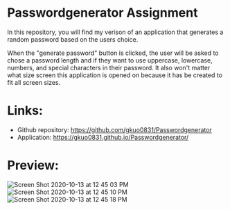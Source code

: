 # Passwordgenerator Assignment

In this repository, you will find my verison of an application that generates a random password based on the users choice.

When the "generate password" button is clicked, the user will be asked to chose a password length and if they want to use uppercase, lowercase, numbers, and special characters in their password. It also won't matter what size screen this application is opened on because it has be created to fit all screen sizes.

# Links:

- Github repository: https://github.com/gkuo0831/Passwordgenerator
- Application: https://gkuo0831.github.io/Passwordgenerator/

# Preview:

![Screen Shot 2020-10-13 at 12 45 03 PM](https://user-images.githubusercontent.com/68671968/95903398-54bc3800-0d53-11eb-9b8a-c18debc05eba.png)
![Screen Shot 2020-10-13 at 12 45 10 PM](https://user-images.githubusercontent.com/68671968/95903605-9d73f100-0d53-11eb-9aee-c0f5e8e74b3e.png)
![Screen Shot 2020-10-13 at 12 45 18 PM](https://user-images.githubusercontent.com/68671968/95903616-a1077800-0d53-11eb-96f7-d355698105a6.png)
